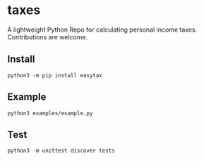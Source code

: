 # taxes
A lightweight Python Repo for calculating personal income taxes. Contributions are welcome.

## Install
```shell
python3 -m pip install easytax
```

## Example
```shell
python3 examples/example.py
```

## Test
```shell
python3 -m unittest discover tests
```
